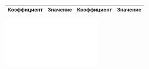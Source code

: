 Коэффициент | Значение | Коэффициент | Значение
--- | --- | --- | ---
![$mmd_print_markdown](include/sound_speed_sea_delgrosso_coef.md)